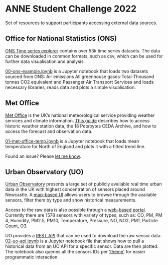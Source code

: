 # ANNE Student Challenge 2022

Set of resources to support participants accessing external data sources.

## Office for National Statistics (ONS)

[ONS Time series explorer](https://www.ons.gov.uk/timeseriestool) contains over 53k time series datasets. The data can be downloaded in common formats, such as csv, which can be used for further data visualisation and analysis.

[00-ons-example.ipynb](exploratory/00-ons-example.ipynb) is a Jupyter notebook that loads two datasets sourced from ONS: Air emissions All greenhouse gases-Total-Thousand tonnes CO2 equivalent and Passenger Air Transport Services and loads necessary libraries, reads data and plots a simple visualisation.

## Met Office

[Met Office](https://www.metoffice.gov.uk/) is the UK’s national meteorological service providing weather services and climate information. [This guide](data/met-office-data-guide.md) describes how to access historic weather station data, the 18 Petabytes CEDA Archive, and how to access the forecast and observation data.

[01-met-office-temp.ipynb](exploratory/01-met-office-temp.ipynb) is a Jupyter notebook that loads mean temperature for North of England and plots it with a fitted trend line.

Found an issue? Please [let me know](https://github.com/PetoMichalak/anne-student-challenge-2022/issues).

## Urban Observatory (UO)

[Urban Observatory](https://urbanobservatory.ac.uk/) presents a large set of publicly available real time urban data in the UK with highest concentration of sensors placed around Newcastle. A [map-based UI](https://newcastle.urbanobservatory.ac.uk/) allows users to browse through the available sensors, filter them by type and show historical measurements.

Access to the raw data is also possible through a [web-based portal](https://newcastle.urbanobservatory.ac.uk/download/raw_data/). Currently there are 1578 sensors with variety of types, such as: CO, PM, PM 4, Humidity, PM2.5, PM10, Temperature, Pressure, NO, NO2, PM1, Particle Count, O3.

UO provides a [REST API](https://newcastle.urbanobservatory.ac.uk/api_docs/) that can be used to download the raw sensor data. [02-uo-api.ipynb](exploratory/02-uo-api.ipynb) is a Jupyter notebook file that shows how to pull a historical data from an UO API for a specific sensor. Data are then plotted. The notebook also queries all the sensors IDs per ['theme'](https://newcastle.urbanobservatory.ac.uk/api_docs/doc/themes-json/) for easier programmatic interaction.